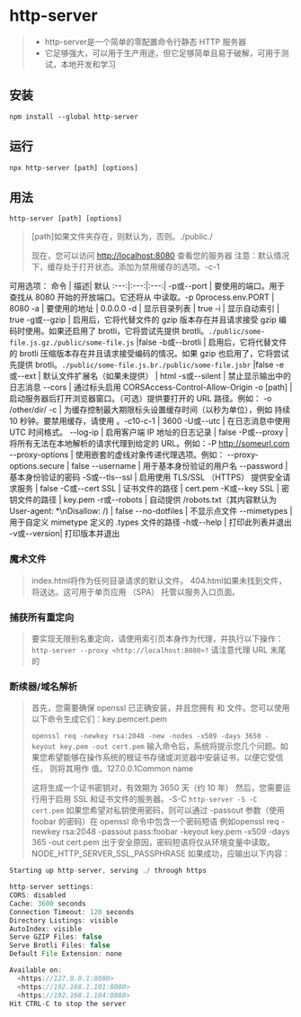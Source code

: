 # http-server

> - http-server是一个简单的零配置命令行静态 HTTP 服务器
> - 它足够强大，可以用于生产用途，但它足够简单且易于破解，可用于测试，本地开发和学习

## 安装

`npm install --global http-server`

## 运行

`npx http-server [path] [options]`

## 用法

`http-server [path] [options]`

> [path]如果文件夹存在，则默认为，否则。./public./
>
> 现在，您可以访问 <http://localhost:8080> 查看您的服务器
> 注意：默认情况下，缓存处于打开状态。添加为禁用缓存的选项。-c-1

可用选项：
命令 | 描述| 默认
:---:|:---:|:---:|
-p或--port | 要使用的端口。用于查找从 8080 开始的开放端口。它还将从 中读取。-p 0process.env.PORT  | 8080
-a | 要使用的地址 | 0.0.0.0
-d | 显示目录列表 | true
-i | 显示自动索引 | true
-g或--gzip | 启用后，它将代替文件的 gzip 版本存在并且请求接受 gzip 编码时使用。如果还启用了 brotli，它将尝试先提供 brotli。`./public/some-file.js.gz./public/some-file.js` |false
-b或--brotli | 启用后，它将代替文件的 brotli 压缩版本存在并且请求接受编码的情况。如果 gzip 也启用了，它将尝试先提供 brotli。`./public/some-file.js.br./public/some-file.jsbr` |false
-e或--ext |  默认文件扩展名（如果未提供） | html
-s或--silent | 禁止显示输出中的日志消息
--cors | 通过标头启用 CORSAccess-Control-Allow-Origin
-o [path] | 启动服务器后打开浏览器窗口。（可选）提供要打开的 URL 路径。例如： -o /other/dir/
-c |  为缓存控制最大期限标头设置缓存时间（以秒为单位），例如 持续 10 秒钟。要禁用缓存，请使用 。-c10-c-1 | 3600
-U或--utc |  在日志消息中使用 UTC 时间格式。
--log-ip | 启用客户端 IP 地址的日志记录 | false
-P或--proxy | 将所有无法在本地解析的请求代理到给定的 URL。例如：-P <http://someurl.com>
--proxy-options | 使用嵌套的虚线对象传递代理选项。例如： --proxy-options.secure | false
--username | 用于基本身份验证的用户名
--password | 基本身份验证的密码
-S或--tls--ssl | 启用使用 TLS/SSL （HTTPS） 提供安全请求服务 | false
-C或--cert SSL | 证书文件的路径 | cert.pem
-K或--key SSL | 密钥文件的路径  | key.pem
-r或--robots | 自动提供 /robots.txt（其内容默认为User-agent: *\nDisallow: /) | false
--no-dotfiles | 不显示点文件
--mimetypes | 用于自定义 mimetype 定义的 .types 文件的路径
-h或--help | 打印此列表并退出
-v或--version|  打印版本并退出

### 魔术文件

> index.html将作为任何目录请求的默认文件。
> 404.html如果未找到文件，将送达。这可用于单页应用 （SPA） 托管以服务入口页面。

### 捕获所有重定向

> 要实现无限别名重定向，请使用索引页本身作为代理，并执行以下操作：
> `http-server --proxy <http://localhost:8080>?`
> 请注意代理 URL 末尾的

### 断续器/域名解析

> 首先，您需要确保 openssl 已正确安装，并且您拥有 和 文件。您可以使用以下命令生成它们：key.pemcert.pem
>
> `openssl req -newkey rsa:2048 -new -nodes -x509 -days 3650 -keyout key.pem -out cert.pem`
> 输入命令后，系统将提示您几个问题。如果您希望能够在操作系统的根证书存储或浏览器中安装证书，以便它受信任， 则将其用作 值。127.0.0.1Common name
>
> 这将生成一个证书密钥对，有效期为 3650 天（约 10 年）
> 然后，您需要运行用于启用 SSL 和证书文件的服务器。-S-C
`http-server -S -C cert.pem`
> 如果您希望对私钥使用密码，则可以通过 -passout 参数（使用 foobar 的密码）在 openssl 命令中包含一个密码短语
> 例如openssl req -newkey rsa:2048 -passout pass:foobar -keyout key.pem -x509 -days 365 -out cert.pem
> 出于安全原因，密码短语将仅从环境变量中读取。NODE_HTTP_SERVER_SSL_PASSPHRASE
如果成功，应输出以下内容：

```js
Starting up http-server, serving ./ through https

http-server settings:
CORS: disabled
Cache: 3600 seconds
Connection Timeout: 120 seconds
Directory Listings: visible
AutoIndex: visible
Serve GZIP Files: false
Serve Brotli Files: false
Default File Extension: none

Available on:
  <https://127.0.0.1:8080>
  <https://192.168.1.101:8080>
  <https://192.168.1.104:8080>
Hit CTRL-C to stop the server
```
